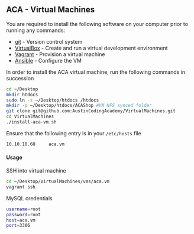 ## ACA - Virtual Machines

You are required to install the following software on your computer prior to running any commands:

- [git](http://git-scm.com/) - Version control system
- [VirtualBox](https://www.virtualbox.org/) - Create and run a virtual development environment
- [Vagrant](https://www.vagrantup.com/) - Provision a virtual machine
- [Ansible](http://docs.ansible.com/intro_installation.html) - Configure the VM

In order to install the ACA virtual machine, run the following commands in succession
 
``` bash
cd ~/Desktop
mkdir htdocs
sudo ln -s ~/Desktop/htdocs /htdocs
mkdir -p ~/Desktop/htdocs/ACAShop #VM NFS synced folder
git clone git@github.com:AustinCodingAcademy/VirtualMachines.git
cd VirtualMachines
./install-aca-vm.sh
```

Ensure that the following entry is in your ```/etc/hosts``` file
```bash
10.10.10.60     aca.vm
```

#### Usage

SSH into virtual machine
```bash
cd ~/Desktop/VirtualMachines/vms/aca.vm
vagrant ssh
```

MySQL credentials
```bash
username=root
password=root
host=aca.vm
port=3306
```
